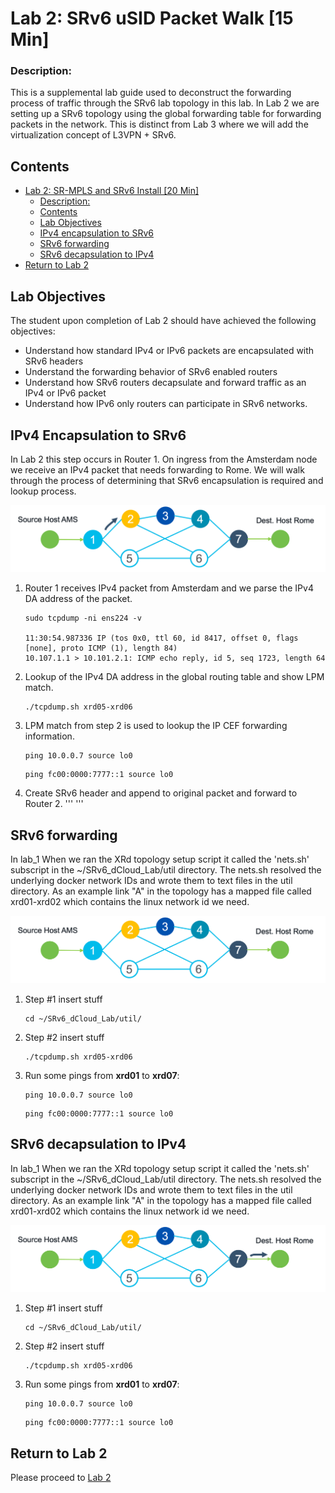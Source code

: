 

# Lab 2: SRv6 uSID Packet Walk [15 Min]

### Description: 
This is a supplemental lab guide used to deconstruct the forwarding process of traffic through the SRv6 lab topology in this lab. In Lab 2 we are setting up a SRv6 topology using the global forwarding table for forwarding packets in the network. This is distinct from Lab 3 where we will add the virtualization concept of L3VPN + SRv6.

## Contents
- [Lab 2: SR-MPLS and SRv6 Install \[20 Min\]](#lab-2-sr-mpls-and-srv6-install-20-min)
    - [Description:](#description)
  - [Contents](#contents)
  - [Lab Objectives](#lab-objectives)
  - [IPv4 encapsulation to SRv6](#ipv4-encapsulation-to-srv6)
  - [SRv6 forwarding](#srv6-forwarding)
  - [SRv6 decapsulation to IPv4](#srv6-decapsulation-to-ipv4)
- [Return to Lab 2](#return-to-lab-2)
  

## Lab Objectives
The student upon completion of Lab 2 should have achieved the following objectives:

* Understand how standard IPv4 or IPv6 packets are encapsulated with SRv6 headers
* Understand the forwarding behavior of SRv6 enabled routers
* Understand how SRv6 routers decapsulate and forward traffic as an IPv4 or IPv6 packet
* Understand how IPv6 only routers can participate in SRv6 networks.


## IPv4 Encapsulation to SRv6

In Lab 2 this step occurs in Router 1. On ingress from the Amsterdam node we receive an IPv4 packet that needs forwarding to Rome. We will walk through the process of determining that SRv6 encapsulation is required and lookup process.

![Router 1 Topology](/topo_drawings/ltrspg-2212-packet-walk-r1.png)

1. Router 1 receives IPv4 packet from Amsterdam and we parse the IPv4 DA address of the packet.
    ```
    sudo tcpdump -ni ens224 -v

    11:30:54.987336 IP (tos 0x0, ttl 60, id 8417, offset 0, flags [none], proto ICMP (1), length 84)
    10.107.1.1 > 10.101.2.1: ICMP echo reply, id 5, seq 1723, length 64
    ```
2. Lookup of the IPv4 DA address in the global routing table and show LPM match.
    ```
    ./tcpdump.sh xrd05-xrd06
    ```
3. LPM match from step 2 is used to lookup the IP CEF forwarding information.
    ```
    ping 10.0.0.7 source lo0
    ```
    ```
    ping fc00:0000:7777::1 source lo0
    ```
4. Create SRv6 header and append to original packet and forward to Router 2.
    '''
    '''


   
## SRv6 forwarding

In lab_1 When we ran the XRd topology setup script it called the 'nets.sh' subscript in the ~/SRv6_dCloud_Lab/util directory. The nets.sh resolved the underlying docker network IDs and wrote them to text files in the util directory. As an example link "A" in the topology has a mapped file called xrd01-xrd02 which contains the linux network id we need.

![Router 1 Topology](/topo_drawings/ltrspg-2212-packet-walk-r3.png)

1. Step #1 insert stuff
    ```
    cd ~/SRv6_dCloud_Lab/util/
    ```
2. Step #2 insert stuff
    ```
    ./tcpdump.sh xrd05-xrd06
    ```
3. Run some pings from **xrd01** to **xrd07**:
    ```
    ping 10.0.0.7 source lo0
    ```
    ```
    ping fc00:0000:7777::1 source lo0
    ```

## SRv6 decapsulation to IPv4

In lab_1 When we ran the XRd topology setup script it called the 'nets.sh' subscript in the ~/SRv6_dCloud_Lab/util directory. The nets.sh resolved the underlying docker network IDs and wrote them to text files in the util directory. As an example link "A" in the topology has a mapped file called xrd01-xrd02 which contains the linux network id we need.

![Router 1 Topology](/topo_drawings/ltrspg-2212-packet-walk-r7.png)

1. Step #1 insert stuff
    ```
    cd ~/SRv6_dCloud_Lab/util/
    ```
2. Step #2 insert stuff
    ```
    ./tcpdump.sh xrd05-xrd06
    ```
3. Run some pings from **xrd01** to **xrd07**:
    ```
    ping 10.0.0.7 source lo0
    ```
    ```
    ping fc00:0000:7777::1 source lo0
    ```

## Return to Lab 2
Please proceed to [Lab 2](https://github.com/jalapeno/SRv6_dCloud_Lab/tree/main/lab_2/lab_2-guide.md)

